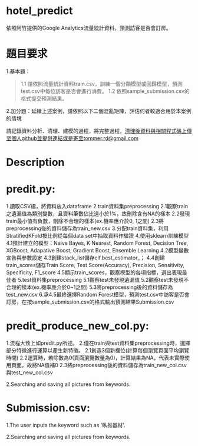 # hotel_predict
依照阿竹提供的Google Analytics流量統計資料，預測訪客是否會訂房。

# 題目要求
1.基本題：
>1.1 請依照流量統計資料train.csv，訓練一個分類模型或回歸模型，預測test.csv中每位訪客是否會進行消費。
>1.2 依照sample_submission.csv的格式提交預測結果。
 
2.加分題：延續上述案例，請依照以下二個混亂矩陣，評估何者較適合用於本案例的情境

請記錄資料分析、清理、建模的過程，將完整過程，清理後資料與相關程式碼上傳至個人github並提供連結或是寄至tommer.rd@gmail.com

# Description
# predit.py: 
1.讀取CSV檔，將資料放入dataframe
2.train資料集preprocessing
2.1觀察train之遺漏值為類別變數，且資料筆數佔比遠小於1%，故刪除含有NA的樣本
2.2發現train最小值有負數，刪除不合理的樣本(ex.機率應介於0, 1之間)
2.3將preprocessing後的資料儲存為train_new.csv
3.分配train資料集，利用StratifiedKFold按比例從每個data set中抽取資料作驗證
4.使用sklearn訓練模型
4.1預計建立的模型：Naive Bayes, K Nearest, Random Forest, Decision Tree, XGBoost, Adapative Boost,  Gradient Boost, Ensemble Learning
4.2模型變數宣告與參數設定
4.3創建stack_list儲存clf.best_estimator_；
4.4創建train_scores儲存Train Score, Test Score(Accuracy), Precision, Sensitivity, Specificity, F1_score
4.5顯示train_scores，觀察模型的各項指標，選出表現最佳者
5.test資料集preprocessing
5.1觀察test未發現遺漏值
5.2觀察test未發現不合理的樣本(ex.機率應介於0~1之間)
5.3將preprocessing後的資料儲存為test_new.csv
6.承4.5最終選擇Random Forest模型，預測test.csv中訪客是否會訂房，在按sample_submission.csv的格式輸出預測結果Submission.csv


# predit_produce_new_col.py: 
1.流程大致上如predit.py所述。
2.僅在train與test資料集preprocessing時，選擇部分特徵進行運算以產生新特徵。
2.1創造3個新欄位(計算每個瀏覽頁面平均瀏覽時間)
2.2運算時，若除數為0(頁面瀏覽數量為0)，計算結果為NA，代表未實際使用頁面，故將NA值補0
2.3將preprocessing後的資料儲存為train_new_col.csv與test_new_col.csv

2.Searching and saving all pictures from keywords.

# Submission.csv: 
1.The user inputs the keyword such as '臥推器材'. 

2.Searching and saving all pictures from keywords.
